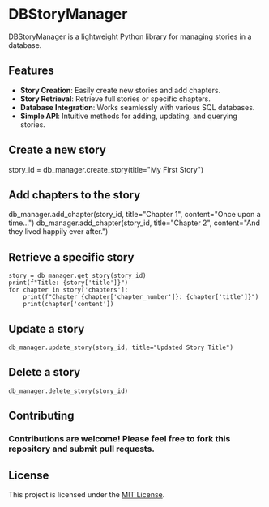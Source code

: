 # DBStoryManager

DBStoryManager is a lightweight Python library for managing stories in a database.

## Features

- **Story Creation**: Easily create new stories and add chapters.
- **Story Retrieval**: Retrieve full stories or specific chapters.
- **Database Integration**: Works seamlessly with various SQL databases.
- **Simple API**: Intuitive methods for adding, updating, and querying stories.

## Create a new story
story_id = db_manager.create_story(title="My First Story")

## Add chapters to the story
db_manager.add_chapter(story_id, title="Chapter 1", content="Once upon a time...")
db_manager.add_chapter(story_id, title="Chapter 2", content="And they lived happily ever after.")

## Retrieve a specific story
```
story = db_manager.get_story(story_id)
print(f"Title: {story['title']}")
for chapter in story['chapters']:
    print(f"Chapter {chapter['chapter_number']}: {chapter['title']}")
    print(chapter['content'])
```
## Update a story
```
db_manager.update_story(story_id, title="Updated Story Title")
```
## Delete a story
```
db_manager.delete_story(story_id)
```
## Contributing
### Contributions are welcome! Please feel free to fork this repository and submit pull requests.



## License

This project is licensed under the [MIT License](LICENSE).
